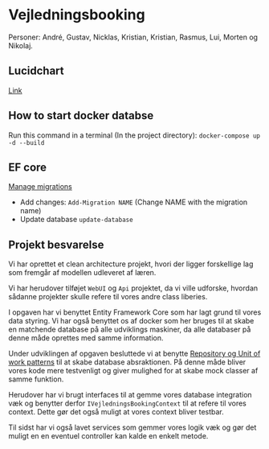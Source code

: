 # Vejledningsbooking

Personer: André, Gustav, Nicklas, Kristian, Kristian, Rasmus, Lui, Morten og Nikolaj.

## Lucidchart
[Link](https://lucid.app/lucidchart/invitations/accept/inv_8253e560-569f-423d-9a85-b8ff061d28ed?viewport_loc=498%2C242%2C1707%2C779%2Ca7h_gqcetVhl)

## How to start docker databse
Run this command in a terminal (In the project directory): `docker-compose up -d --build`

## EF core
[Manage migrations](https://docs.microsoft.com/en-us/ef/core/managing-schemas/migrations/?tabs=dotnet-core-cli)

* Add changes: `Add-Migration NAME` (Change NAME with the migration name)
* Update database `update-database`

## Projekt besvarelse

Vi har oprettet et clean architecture projekt, hvori der ligger forskellige lag som fremgår af modellen udleveret af læren.

Vi har herudover tilføjet `WebUI` og `Api` projektet, da vi ville udforske, hvordan sådanne projekter skulle refere til vores andre class liberies.

I opgaven har vi benyttet Entity Framework Core som har lagt grund til vores data styring. Vi har også benyttet os af docker som her bruges til at skabe en matchende database på alle udviklings maskiner, da alle databaser på denne måde oprettes med samme information.

Under udviklingen af opgaven besluttede vi at benytte [Repository og Unit of work patterns](https://docs.microsoft.com/en-us/aspnet/mvc/overview/older-versions/getting-started-with-ef-5-using-mvc-4/implementing-the-repository-and-unit-of-work-patterns-in-an-asp-net-mvc-application) til at skabe database absraktionen. På denne måde bliver vores kode mere testvenligt og giver mulighed for at skabe mock classer af samme funktion.

Herudover har vi brugt interfaces til at gemme vores database integration væk og benytter derfor `IVejledningsBookingContext` til at refere til vores context. Dette gør det også muligt at vores context bliver testbar.

Til sidst har vi også lavet services som gemmer vores logik væk og gør det muligt en en eventuel controller kan kalde en enkelt metode.